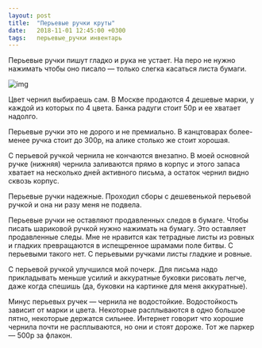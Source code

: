 ```yaml
---
layout: post
title:  "Перьевые ручки круты"
date:   2018-11-01 12:45:00 +0300
tags:   перьевые_ручки инвентарь
---
```


Перьевые ручки пишут гладко и рука не устает. На перо не нужно нажимать чтобы оно писало — только слегка касаться листа бумаги.

![img](https://pp.userapi.com/c851524/v851524961/36044/GjS7iIl3IJ8.jpg)

<!--excerpt-->

Цвет чернил выбираешь сам. В Москве продаются 4 дешевые марки, у каждой из которых по 4 цвета. Банка радуги стоит 50р и ее хватает надолго. 

Перьевые ручки это не дорого и не премиально. В канцтоварах более-менее ручка стоит до 300р, на алике столько же стоит хорошая.

С перьевой ручкой чернила не кончаются внезапно. В моей основной ручке (нижняя) чернила заливаются прямо в корпус и этого запаса хватает на несколько дней активного письма, а остаток чернил видно сквозь корпус. 

Перьевые ручки надежные. Проходил сборы с дешевенькой перьевой ручкой и она ни разу меня не подвела.

Перьевые ручки не оставляют продавленных следов в бумаге. Чтобы писать шариковой ручкой нужно нажимать на бумагу. Это оставляет продавленные следы. Мне не нравится как тетрадные листы из ровных и гладких превращаются в испещренное шрамами поле битвы. С перьевыми такого нет. С перьевыми ручками листы гладкие и ровные.

С перьевой ручкой улучшился мой почерк. Для письма надо прикладывать меньше усилий и аккуратные буковки рисовать легче, даже когда спешишь (да, буковки на картинке для меня аккуратные).

Минус перьевых ручек — чернила не водостойкие. Водостойкость зависит от марки и цвета. Некоторые расплываются в одно большое пятно, некоторые держатся сильнее. Интернет говорит что хорошие чернила почти не расплываются, но они и стоят дороже. Тот же паркер — 500р за флакон.

